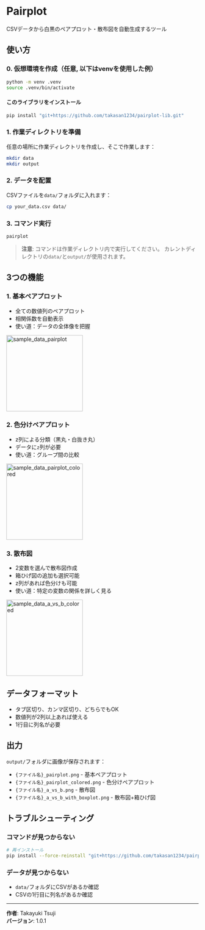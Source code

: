 # Pairplot

CSVデータから白黒のペアプロット・散布図を自動生成するツール




## 使い方

### 0. 仮想環境を作成（任意, 以下はvenvを使用した例）
```bash
python -m venv .venv
source .venv/bin/activate
```

#### このライブラリをインストール

```bash
pip install "git+https://github.com/takasan1234/pairplot-lib.git"
```

### 1. 作業ディレクトリを準備

任意の場所に作業ディレクトリを作成し、そこで作業します：

```bash
mkdir data
mkdir output
```

### 2. データを配置

CSVファイルを`data/`フォルダに入れます：

```bash
cp your_data.csv data/
```

### 3. コマンド実行

```bash
pairplot
```

> **注意**: コマンドは作業ディレクトリ内で実行してください。
> カレントディレクトリの`data/`と`output/`が使用されます。

## 3つの機能

### 1. 基本ペアプロット
- 全ての数値列のペアプロット
- 相関係数を自動表示
- 使い道：データの全体像を把握

<img width="200" alt="sample_data_pairplot" src="https://github.com/user-attachments/assets/7f26c6d4-1288-44ff-9a1f-8a923be8df12" />

### 2. 色分けペアプロット
- z列による分類（黒丸・白抜き丸）
- データに`z`列が必要
- 使い道：グループ間の比較


<img width="200" alt="sample_data_pairplot_colored" src="https://github.com/user-attachments/assets/50181bc6-504d-4fa1-adfb-9ccb6d9e6f77" />

### 3. 散布図
- 2変数を選んで散布図作成
- 箱ひげ図の追加も選択可能
- z列があれば色分けも可能
- 使い道：特定の変数の関係を詳しく見る

<img width="200" alt="sample_data_a_vs_b_colored" src="https://github.com/user-attachments/assets/db6d8bd4-7657-4f41-8839-c8dc0dd451ff" />

## データフォーマット

- タブ区切り、カンマ区切り、どちらでもOK
- 数値列が2列以上あれば使える
- 1行目に列名が必要

## 出力

`output/`フォルダに画像が保存されます：

- `{ファイル名}_pairplot.png` - 基本ペアプロット
- `{ファイル名}_pairplot_colored.png` - 色分けペアプロット
- `{ファイル名}_a_vs_b.png` - 散布図
- `{ファイル名}_a_vs_b_with_boxplot.png` - 散布図+箱ひげ図

## トラブルシューティング

### コマンドが見つからない
```bash
# 再インストール
pip install --force-reinstall "git+https://github.com/takasan1234/pairplot-lib.git"
```

### データが見つからない
- `data/`フォルダにCSVがあるか確認
- CSVの1行目に列名があるか確認

---

**作者**: Takayuki Tsuji  
**バージョン**: 1.0.1
